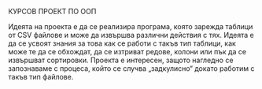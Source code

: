 КУРСОВ ПРОЕКТ ПО ООП 

Идеята на проекта е да се реализира програма, която зарежда таблици от CSV файлове и може да извършва различни действия с тях. Идеята е да се усвоят знания за това как се работи с такъв тип таблици, как може те да се обхождат, да се изтриват редове, колони или пък да се извършват сортировки. Проекта е интересен, защото нагледно се запознаваме с процеса, който се случва „задкулисно“ докато работим с такъв тип файлове. 



